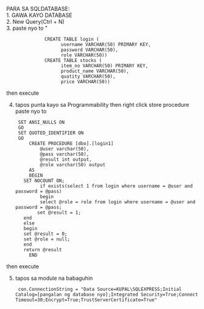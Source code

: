 PARA SA SQLDATABASE:  
      1. GAWA KAYO DATABASE  
      2. New Query(Ctrl + N)  
      3. paste nyo to " 

                  CREATE TABLE login (  
                        username VARCHAR(50) PRIMARY KEY,  
                        password VARCHAR(50),  
                        role VARCHAR(50))  
                  CREATE TABLE stocks (  
                        item_no VARCHAR(50) PRIMARY KEY,  
                        product_name VARCHAR(50),  
                        quatity VARCHAR(50),  
                        price VARCHAR(50)) 
      
then execute

      
4. tapos punta kayo sa Programmability then right click store procedure 
            paste nyo to  

		SET ANSI_NULLS ON
		GO
		SET QUOTED_IDENTIFIER ON
		GO
            CREATE PROCEDURE [dbo].[login1]  
	            @user varchar(50),  
	            @pass varchar(50),  
	            @result int output,  
	            @role varchar(50) output  
            AS  
            BEGIN  
	      SET NOCOUNT ON;  
	            if exists(select 1 from login where username = @user and password = @pass)  
	            begin  
	            select @role = role from login where username = @user and password = @pass;
               set @result = 1;  
	      end  
	      else  
	      begin  
	      set @result = 0;  
	      set @role = null;  
	      end  
	      return @result  
            END  
then execute

5. tapos sa module na babaguhin

		con.ConnectionString = "Data Source=KUPAL\SQLEXPRESS;Initial Catalog=[pangalan ng database nyo];Integrated Security=True;Connect Timeout=30;Encrypt=True;TrustServerCertificate=True"
